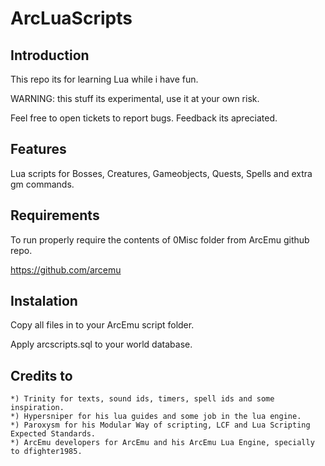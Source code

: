 # ArcLuaScripts

## Introduction

This repo its for learning Lua while i have fun.

WARNING: this stuff its experimental, use it at your own risk.

Feel free to open tickets to report bugs. Feedback its apreciated.


## Features

Lua scripts for Bosses, Creatures, Gameobjects, Quests, Spells and extra gm commands.


## Requirements

To run properly require the contents of 0Misc folder from ArcEmu github repo.

https://github.com/arcemu


## Instalation

Copy all files in to your ArcEmu script folder.

Apply arcscripts.sql to your world database.


## Credits to

	*) Trinity for texts, sound ids, timers, spell ids and some inspiration.
	*) Hypersniper for his lua guides and some job in the lua engine.
	*) Paroxysm for his Modular Way of scripting, LCF and Lua Scripting Expected Standards.
	*) ArcEmu developers for ArcEmu and his ArcEmu Lua Engine, specially to dfighter1985.
